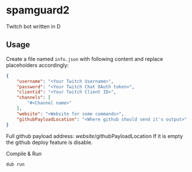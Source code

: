 # spamguard2

Twitch bot written in D

## Usage

Create a file named `info.json` with following content and replace placeholders accordingly:

```json
{
	"username": "<Your Twitch Username>",
	"password": "<Your Twitch Chat OAuth token>",
	"clientid": "<Your Twitch Client ID>",
	"channels": [
		"#<Channel name>"
	],
	"website": "<Website for some commands>",
	"githubPayloadLocation": "<Where github should send it's output>"
}
```

Full github payload address: $website/$githubPayloadLocation
If it is empty the github deploy feature is disable.

Compile & Run

```sh
dub run
```